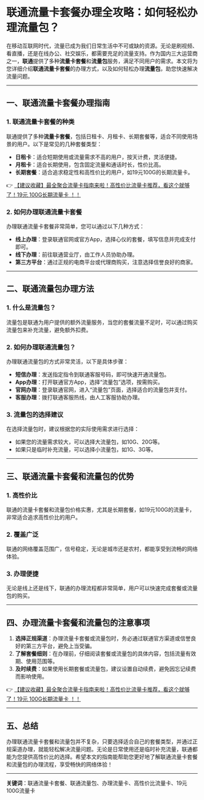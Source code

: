 # 联通流量卡套餐办理全攻略：如何轻松办理流量包？

在移动互联网时代，流量已成为我们日常生活中不可或缺的资源。无论是刷视频、看直播，还是在线办公、社交娱乐，都需要充足的流量支持。作为国内三大运营商之一，**联通**提供了多种**流量卡套餐**和**流量包**服务，满足不同用户的需求。本文将为您详细介绍**联通流量卡套餐**的办理方式，以及如何轻松办理**流量包**，助您快速解决流量问题。

---

## 一、联通流量卡套餐办理指南

### 1. 联通流量卡套餐的种类  
联通提供了多种**流量卡套餐**，包括日租卡、月租卡、长期套餐等，适合不同使用场景的用户。以下是常见的几种套餐类型：  
- **日租卡**：适合短期使用或流量需求不高的用户，按天计费，灵活便捷。  
- **月租卡**：适合长期使用，包含固定流量和通话时长，性价比高。  
- **长期套餐**：适合追求稳定性和高性价比的用户，如19元100G的长期流量卡。  

👉 [【建议收藏】最全聚合流量卡指南来啦！高性价比流量卡推荐，看这个就够了！19元 100G长期流量卡 ！！](https://bit.ly/Liuliangka)

### 2. 如何办理联通流量卡套餐  
办理联通流量卡套餐非常简单，您可以通过以下几种方式：  
- **线上办理**：登录联通官网或官方App，选择心仪的套餐，填写信息并完成支付即可。  
- **线下办理**：前往联通营业厅，由工作人员协助办理。  
- **第三方平台**：通过正规的电商平台或代理商购买，注意选择信誉良好的商家。  

---

## 二、联通流量包办理方法

### 1. 什么是流量包？  
流量包是联通为用户提供的额外流量服务，当您的套餐流量不足时，可以通过购买流量包来补充流量，避免额外扣费。

### 2. 如何办理联通流量包？  
办理联通流量包的方式非常灵活，以下是具体步骤：  
- **短信办理**：发送指定指令到联通客服号码，即可快速开通流量包。  
- **App办理**：打开联通官方App，选择“流量包”选项，按需购买。  
- **官网办理**：登录联通官网，进入“流量包”页面，选择适合的流量包并支付。  
- **客服办理**：拨打联通客服热线，由人工客服协助办理。  

### 3. 流量包的选择建议  
在选择流量包时，建议根据您的实际使用需求进行选择：  
- 如果您的流量需求较大，可以选择大流量包，如10G、20G等。  
- 如果只是临时补充流量，可以选择小流量包，如1G、3G等。  

---

## 三、联通流量卡套餐和流量包的优势

### 1. 高性价比  
联通的流量卡套餐和流量包价格实惠，尤其是长期套餐，如19元100G的流量卡，非常适合追求高性价比的用户。

### 2. 覆盖广泛  
联通的网络覆盖范围广，信号稳定，无论是城市还是农村，都能享受到流畅的网络体验。

### 3. 办理便捷  
无论是线上还是线下，联通的办理流程都非常简单，用户可以快速完成套餐或流量包的购买。

---

## 四、办理流量卡套餐和流量包的注意事项

1. **选择正规渠道**：办理流量卡套餐或流量包时，务必通过联通官方渠道或信誉良好的第三方平台，避免上当受骗。  
2. **了解套餐细则**：在办理前，仔细阅读套餐或流量包的具体内容，包括流量有效期、使用范围等。  
3. **及时续费**：如果使用长期套餐或流量包，建议设置自动续费，避免因忘记续费而影响使用。  

👉 [【建议收藏】最全聚合流量卡指南来啦！高性价比流量卡推荐，看这个就够了！19元 100G长期流量卡 ！！](https://bit.ly/Liuliangka)

---

## 五、总结

办理联通流量卡套餐和流量包并不复杂，只要选择适合自己的套餐类型，并通过正规渠道办理，就能轻松解决流量问题。无论是日常使用还是临时补充流量，联通都能为您提供高性价比的选择。希望本文的指南能帮助您更好地了解联通流量卡套餐和流量包的办理流程，享受畅快的网络体验！

---

**关键词**：联通流量卡套餐、联通流量包、办理流量卡、高性价比流量卡、19元100G流量卡